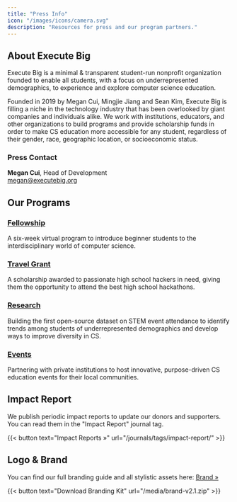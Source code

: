 ```yaml
---
title: "Press Info"
icon: "/images/icons/camera.svg"
description: "Resources for press and our program partners."
---
```


## About Execute Big

Execute Big is a minimal & transparent student-run nonprofit organization founded to enable all students, with a focus on underrepresented demographics, to experience and explore computer science education.

Founded in 2019 by Megan Cui, Mingjie Jiang and Sean Kim, Execute Big is filling a niche in the technology industry that has been overlooked by giant companies and individuals alike. We work with institutions, educators, and other organizations to build programs and provide scholarship funds in order to make CS education more accessible for any student, regardless of their gender, race, geographic location, or socioeconomic status.

### Press Contact  
**Megan Cui**, Head of Development  
megan@executebig.org  

## Our Programs

### [Fellowship](/fellowship)

A six-week virtual program to introduce beginner students to the interdisciplinary world of computer science.

### [Travel Grant](/grant)

A scholarship awarded to passionate high school hackers in need, giving them the opportunity to attend the best high school hackathons.

### [Research](/research)

Building the first open-source dataset on STEM event attendance to identify trends among students of underrepresented demographics and develop ways to improve diversity in CS.

### [Events](/events)

Partnering with private institutions to host innovative, purpose-driven CS education events for their local communities.

## Impact Report

We publish periodic impact reports to update our donors and supporters. You can read them in the "Impact Report" journal tag.

{{< button text="Impact Reports »" url="/journals/tags/impact-report/" >}}

## Logo & Brand

You can find our full branding guide and all stylistic assets here: [Brand »](/brand)

{{< button text="Download Branding Kit" url="/media/brand-v2.1.zip" >}}
